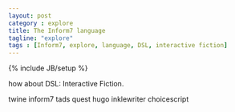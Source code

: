 ```yaml
---
layout: post
category : explore
title: The Inform7 language
tagline: "explore"
tags : [Inform7, explore, language, DSL, interactive fiction]
---
```

{% include JB/setup %}



how about DSL: Interactive Fiction.

twine
inform7
tads
quest
hugo
inklewriter
choicescript
